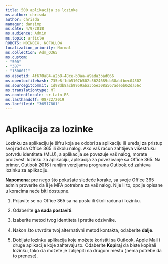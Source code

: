 ```yaml
---
title: 500 aplikacija za lozinke
ms.author: chrisda
author: chrisda
manager: dansimp
ms.date: 4/9/2018
ms.audience: Admin
ms.topic: article
ROBOTS: NOINDEX, NOFOLLOW
localization_priority: Normal
ms.collection: Adm_O365
ms.custom:
- "500"
- "387"
- "1300011"
ms.assetid: 4f670a84-a2b8-48ce-b0aa-a9ada3bad066
ms.openlocfilehash: 735e8f1db5107b502c5624689cb38abfbec04502
ms.sourcegitcommit: 1d98db8acb9959aba3b5e308a567ade6b62da56c
ms.translationtype: MT
ms.contentlocale: sr-Latn-RS
ms.lasthandoff: 08/22/2019
ms.locfileid: "36517801"
---
```

# <a name="app-passwords"></a>Aplikacija za lozinke

Lozinku za aplikaciju je šifru koja se odobri za aplikaciju ili uređaj za pristup svoj rad sa Office 365 ili školu nalog. Ako vaš račun zahtijeva višestruku potvrdu identiteta (MLU), a aplikacija se povezuje vaš nalog, morate proizvesti lozinku za aplikaciju, aplikacija za povezivanje sa Office 365. Na primer, Outlook 2016 i ranijim verzijama programa Outlook od zahteva lozinku za aplikaciju.

 **Napomena**: pre nego što pokušate sledeće korake, sa svoje Office 365 admin proverite da li je MFA potrebna za vaš nalog. Nije li to, opcije opisane u koracima neće biti dostupne.

1. Prijavite se na Office 365 sa na poslu ili školi računa i lozinku.

2. Odaberite **ga sada postaviti**.

3. Izaberite metod tvog identiteta i pratite odzivnike.

4. Nakon što utvrdite tvoj alternativni metod kontakta, odaberite **dalje**.

5. Dobijate lozinku aplikacija koje možete koristiti sa Outlook, Apple Mail i druge aplikacije koje zahtevaju to. Odaberite **Kopiraj** da biste kopirali lozinku, tako da možete je zalijepiti na drugom mestu (nema potrebe da to prenese).
